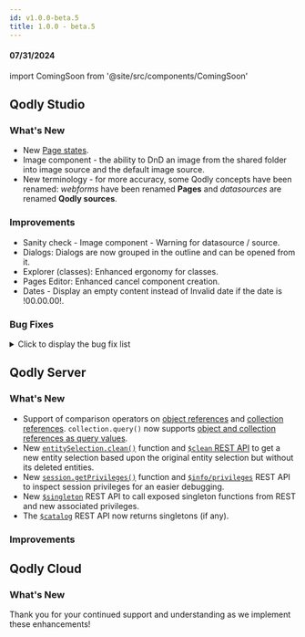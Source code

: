 ```yaml
---
id: v1.0.0-beta.5
title: 1.0.0 - beta.5
---
```




#### 07/31/2024

import ComingSoon from '@site/src/components/ComingSoon'


## Qodly Studio

<h3> What's New </h3>

- New [Page states](../studio.pageLoaders/states.md).
- Image component - the ability to DnD an image from the shared folder into image source and the default image source. 
- New terminology - for more accuracy, some Qodly concepts have been renamed: *webforms* have been renamed **Pages** and *datasources* are renamed **Qodly sources**.

<h3>Improvements </h3>

- Sanity check - Image component - Warning for datasource / source. 
- Dialogs: Dialogs are now grouped in the outline and can be opened from it.
- Explorer (classes): Enhanced ergonomy for classes.
- Pages Editor: Enhanced cancel component creation.
- Dates - Display an empty content instead of Invalid date if the date is !00.00.00!. 


<h3>Bug Fixes </h3>

<details><summary>Click to display the bug fix list</summary>

- When we click on state's condition the browser tab is closed.
- Time - Time attribute of a saved entity received from the server is not displayed.
- Dialogs - D&D a component after a component followed by a dialog does not show the green line. 
- Parentheses in a comment are rendered with colors.
- Expanding outline of a page not working. 
- Dialog button shows nothing whereas Dialogs exist for the webform.
- Explorer (Classes) - If the DataStore class is empty, add a function in it from the Model has no effect. 
- Reset value dialog disappears for the properties of type select. 
- Flickering when we hover on Image. 
- The width property should be before the height property in (basic) properties list. 
- The button "create webForm" should be disabled until we receive a response from the server. 
- Select Box - Enable search is not properly aligned.
- Dialog's close icon disappears when we reduce the size of the webform. 
- The styleBox gets disabled if it contains a disabled button. 
- Webform loader's issue: matrix not displaying its content when onloading the page and executing a function. 
- Standard action - Copy does not work for a related entities attribute. 
- Time - Input text with type time - + 1 hour is made when we enter the input. 
- The scroll appears behind the webForms Tab. 
- LSP does not recognize `.new()`, `.get()`, `.first()`, `.extract()`, `distinct()`, etc. when .4qs file is missing.
- Custom Component 'Text Editor' causing issues in a matrix. 
- The tip (Bulb) is not properly aligned in Components list and is cut in the server side ref basic mode. 
- Server crashes when calling a function on a shared datasource (entity).
- Date format festival (when in an object).
- Events - The datatable flickers when the event last is executed. 
- Checkbox resulting from a direct drop of boolean on canvas cannot be updated regarding its datasource. 
- Model editor - The inputs in the model editor do not lose focus when clicking on other inputs. 
- Code editor - the error message is displayed behind the tabs. 
- Datatable - The image must fit with the column width and height. 
- Renderer - an error is displayed when we try and get all entities in the renderer. 
- Model editor - "Undefined" appears when I try to cancel the creation or edition. 
- Qodly Demo Users : picture not found.
- Data model - The attribute type for computed attribute of type EntitySelection is not returned by the REST API $catalog/$all. 
- Dialog height issue when the webform position is relative & the canvas is scrollable.
- Sanity check : set value/Clear/reset do not trigger missing datasource error. 
- flex start in justify and start in align should be selected by default when we choose flex. 
- Outline: name too long. 
- Outline hide action should only hide in the editor, not the preview. 
- Datatable is not displayed when we use a webForm with properties display is flex direction column and content is too large in height. 
- Datasources - boolean datasource is not displayed with the right variant. 
- Methods - the confirmation pop up for saving always appears when saving a new method. 
- Tabs Component - resetting the variant property doesn't back to the default value. 
- File upload component makes the Save standard action not to be called. 
- The server side reference should not be editable in a state. 
- Upload Picture not working correctly. 
- Datatable - the datatable doesn't display the correct data. 
- Tabs - The rename input border is not updated with the new Qodly aesthetics.
- Tabs - the tab stays blocked in a reloading state.
- Craft Components - Permitted to have a craft component without a name. 
- Craft Components- the error message is not displayed correctly.
- Standard action - Copy standard action fails. 
- Dialogs - The dialog menu remains displayed when we try to create a new one.
- Events - the select a function menu stay displayed when we scroll.
- Roles and privileges - Sorting the names of the privileges doesn't work correctly.
- A vertical scroll bar appears when we try to edit a datasource of type element of an array.
- Adding a variable in the debugger generates an error. 
- Console Error: cannot read properties of null when onloading a nested matrix.
- Can't move the models after the WT ends. 
- Unknown error when we execute a method.
- onChange event spree with high latency network.
- Dialogs - The draggable option doesn't work when we activate the animated option. 
- Dialogs - the scroll doesn't appear in edition mode. 
- The input of the webForm property disappears in the navigation action. 
- The target/value still appears even after the removal of the data source.
- Roles and privileges - the delete icon doesn't appear in the popup. 
- Sanity check - the error message is wrong when we use a non-existent datasource. 
- Buttons such as preview and renderer do not appear when the browser size is reduced, a scroll bar should be implemented.
- we should have control of webForm name size.
- Roles and Privileges - the tab is opened in preview mode. 
- Explorer - The opened file remains open even after it has been deleted from shared.
- Default parameters when creating a new navigation action.
- Sanity check about copying from the "iterate with" value of a matrix to an entity. 
- Dialogs - open a dialog in on load webForm doesn't work in preview mode and works in renderer mode. 
- "Oops something wrong happened... " appears when we use open event panel. 
- Renamed Local CSS Classes Not Updating in Component Properties Panel. 
- Some menus are not updated with the new Qodly aesthetics. 
Contextual panel - the action type is automatically switched to copy when we change the Source ds. 
- Invalid characters are accepted in the model's functions. 
- The collapse button doesn't exist in a standard action if we choose a state or dialogs. 
- We can create web forms with names starting with "_" or a number.
- Roles and Privileges - privileges are still counted in the roles even if they are deleted. 
- Events - The standard action logout is not collapsible. 
- Attribute that is binded with a custom component will not iterate in matrix. 
-We shouldn't DnD a component in the webForm if a dialog is open. 
- The UUID is not generated for an existing datacalass or a storage attribute/related attribute does not have a UUID. 
- Simple action - when we duplicate a button with a setValue action, the value doesn't change when we switch to the first button. 
- onChange event not executed in the text input of type duration.
- When the text input of type duration has no format, the values are incremented automatically. 
- We encounter NaN (Not a Number) values when we select duration using the text input.
- The icon and the button className property are lost when switching between states. 
- Quit session / logout - The hidden function ds.__logout is shown in the type ahead + the catalog. 
- Image / Datasource - Image for a newly created entity is not displayed in an image component. 
- Image component - Image not displayed after saving an entity.



</details>


## Qodly Server

<h3> What's New </h3>


- Support of comparison operators on [object references](../language/basics/lang-object.md#object-operators) and [collection references](../language/basics/lang-collection.md#collection-operators). `collection.query()` now supports [object and collection references as query values](../language/CollectionClass.md#object-or-collection-reference-as-value).
- New [`entitySelection.clean()`](../language/EntitySelectionClass.md#clean) function and [`$clean` REST API](../api/$clean.md) to get a new entity selection based upon the original entity selection but without its deleted entities.
- New [`session.getPrivileges()`](../language/SessionClass.md#getprivileges) function and [`$info/privileges`](../api/$info.md) REST API to inspect session privileges for an easier debugging.
- New [`$singleton`](../api/$singleton.md) REST API to call exposed singleton functions from REST and new associated privileges.
- The [`$catalog`](../api/$catalog.md) REST API now returns singletons (if any).




<h3>Improvements </h3>



## Qodly Cloud

<h3> What's New </h3>

<ComingSoon/>

Thank you for your continued support and understanding as we implement these enhancements!
